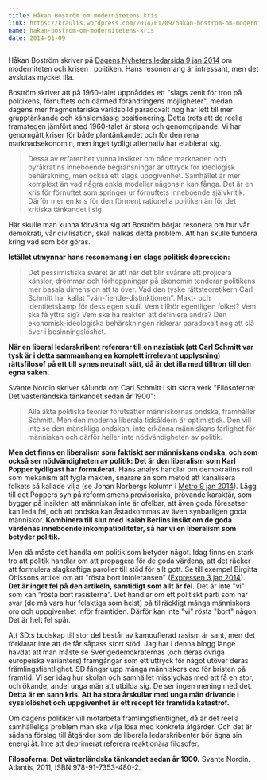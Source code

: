 ```yaml
---
title: Håkan Boström om modernitetens kris
link: https://kraulis.wordpress.com/2014/01/09/hakan-bostrom-om-modernitetens-kris/
name: hakan-bostrom-om-modernitetens-kris
date: 2014-01-09
---
```

Håkan Boström skriver på [Dagens Nyheters ledarsida 9 jan 2014](http://www.dn.se/ledare/signerat/modernitetens-omvandling-fornuftets-kris-blev-politikens/) om moderniteten och krisen i politiken. Hans resonemang är intressant, men det avslutas mycket illa. 

Boström skriver att på 1960-talet uppnåddes ett "slags zenit för tron på politikens, förnuftets och därmed förändringens möjligheter", medan dagens mer fragmentariska världsbild paradoxalt nog har lett till mer grupptänkande och känslomässig positionering. Detta trots att de reella framstegen jämfört med 1960-talet är stora och genomgripande. Vi har genomgått kriser för både plantänkandet och för den rena marknadsekonomin, men inget tydligt alternativ har etablerat sig.



> Dessa av erfarenhet vunna insikter om både marknaden och byråkratins inneboende begränsningar är uttryck för ideologisk behärskning, men också ett slags uppgivenhet. Samhället är mer komplext än vad några enkla modeller någonsin kan fånga. Det är en kris för förnuftet som springer ur förnuftets inneboende självkritik. Därför mer en kris för den förment rationella politiken än för det kritiska tänkandet i sig.

Här skulle man kunna förvänta sig att Boström börjar resonera om hur vår demokrati, vår civilisation, skall nalkas detta problem. Att han skulle fundera kring vad som bör göras.

**Istället utmynnar hans resonemang i en slags politisk depression:**

> Det pessimistiska svaret är att när det blir svårare att projicera känslor, drömmar och förhoppningar på ekonomin tenderar politikens mer basala dimension att ta över. Vad den tyske rättsteoretikern Carl Schmitt har kallat ”vän-fiende-distinktionen”. Makt- och identitetskamp för dess egen skull. Vem tillhör egentligen folket? Vem ska få yttra sig? Vem ska ha makten att definiera andra? Den ekonomisk-ideologiska behärskningen riskerar paradoxalt nog att slå över i besinningslöshet.

**När en liberal ledarskribent refererar till en nazistisk (att Carl Schmitt var tysk är i detta sammanhang en komplett irrelevant upplysning) rättsfilosof på ett till synes neutralt sätt, då är det illa med tilltron till den egna saken.**

Svante Nordin skriver sålunda om Carl Schmitt i sitt stora verk "Filosoferna: Det västerländska tänkandet sedan år 1900":

> Alla äkta politiska teorier förutsätter människornas ondska, framhåller Schmitt. Men den moderna liberala tidsåldern är optimistisk. Den vill inte se den mänskliga ondskan, inte erkänna människans farlighet för människan och därför heller inte nödvändigheten av politik.

**Men det finns en liberalism som faktiskt ser människans ondska, och som också ser nödvändigheten av politik: Det är den liberalism som Karl Popper tydligast har formulerat.** Hans analys handlar om demokratins roll som mekanism att tygla makten, snarare än som metod att kanalisera folkets så kallade vilja (se Johan Norbergs kolumn i [Metro 9 jan 2014](http://www.metro.se/kolumner/42-procent-av-varldens-befolkning-gar-till-val-i-ar/EVHnah!PK16upWbuEU/)). Lägg till det Poppers syn på reformismens provisoriska, prövande karaktär, som bygger på insikten att människan inte är ofelbar, att även goda föresatser kan leda fel, och att ondska kan åstadkommas av även synbarligen goda människor. **Kombinera till slut med Isaiah Berlins insikt om de goda värdenas inneboende inkompatibiliteter, så har vi en liberalism som betyder politik.**

Men då måste det handla om politik som betyder något. Idag finns en stark tro att politik handlar om att propagera för de goda värdena, att det räcker att formulera slagkraftiga paroller till stöd för allt gott. Se till exempel Birgitta Ohlssons artikel om att "rösta bort intoleransen" ([Expressen 3 jan 2014](http://www.expressen.se/debatt/ohlsson-ta-chansen--rosta-bort-intoleransen/)). **Det är inget fel på den artikeln, samtidigt som allt är fel.** Det är inte "vi" som kan "rösta bort rasisterna". Det handlar om ett politiskt parti som har svar (de må vara hur felaktiga som helst) på tillräckligt många människors oro och uppgivenhet inför framtiden. Därför kan inte "vi" rösta "bort" någon. Det är helt fel spår.

Att SD:s budskap till stor del består av kamouflerad rasism är sant, men det förklarar inte att de får såpass stort stöd. Jag har i denna blogg länge hävdat att man måste se Sverigedemokraternas (och deras övriga europeiska varianters) framgångar som ett uttryck för något utöver deras främlingsfientlighet. SD fångar upp många människors oro för bristen på framtid. Vi ser idag hur skolan och samhället misslyckas med att få en stor, och ökande, andel unga män att utbilda sig. De ser ingen mening med det. **Detta är en sann kris. Att ha stora årskullar med unga män drivande i sysslolöshet och uppgivenhet är ett recept för framtida katastrof.**

Om dagens politiker vill motarbeta främlingsfientlighet, då är det reella samhälleliga problem man ska vilja lösa med konkreta åtgärder. Och det är sådana förslag till åtgärder som de liberala ledarskribenter bör ägna sin energi åt. Inte att deprimerat referera reaktionära filosofer.

**Filosoferna: Det västerländska tänkandet sedan år 1900.** Svante Nordin. Atlantis, 2011, ISBN 978-91-7353-480-2.

